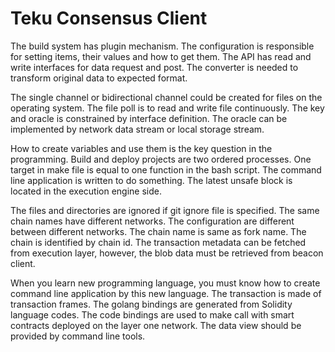# Teku Consensus Client

The build system has plugin mechanism. The configuration is responsible for setting items, their values and how to get them. The API has read and write interfaces for data request and post. The converter is needed to transform original data to expected format. 

The single channel or bidirectional channel could be created for files on the operating system. The file poll is to read and write file continuously. The key and oracle is constrained by interface definition. The oracle can be implemented by network data stream or local storage stream. 

How to create variables and use them is the key question in the programming. Build and deploy projects are two ordered processes. One target in make file is equal to one function in the bash script. The command line application is written to do something. The latest unsafe block is located in the execution engine side. 

The files and directories are ignored if git ignore file is specified. The same chain names have different networks. The configuration are different between different networks. The chain name is same as fork name. The chain is identified by chain id. The transaction metadata can be fetched from execution layer, however, the blob data must be retrieved from beacon client.

When you learn new programming language, you must know how to create command line application by this new language. The transaction is made of transaction frames. The golang bindings are generated from Solidity language codes. The code bindings are used to make call with smart contracts deployed on the layer one network. The data view should be provided by command line tools. 


